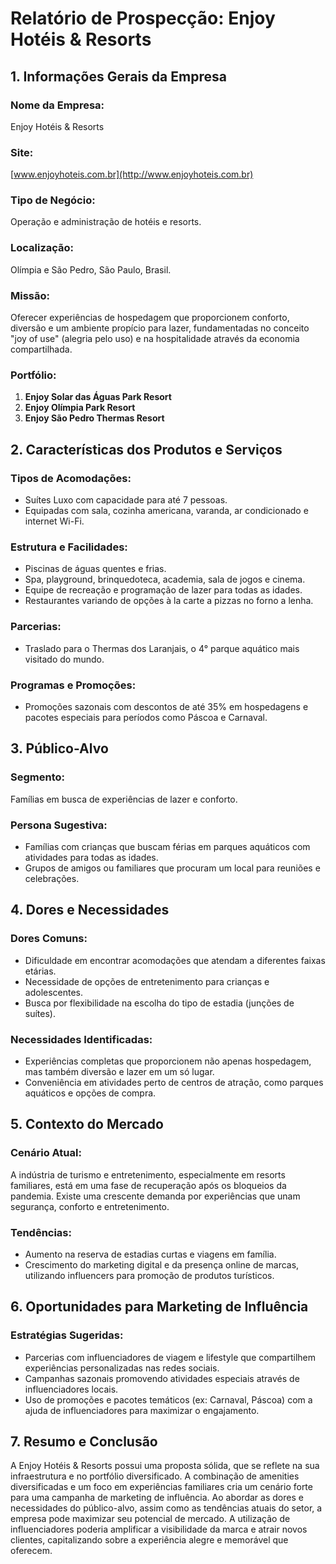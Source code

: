 # Relatório de Prospecção: Enjoy Hotéis & Resorts

## 1. Informações Gerais da Empresa
### Nome da Empresa:
Enjoy Hotéis & Resorts

### Site:
[www.enjoyhoteis.com.br](http://www.enjoyhoteis.com.br)

### Tipo de Negócio:
Operação e administração de hotéis e resorts.

### Localização:
Olímpia e São Pedro, São Paulo, Brasil.

### Missão:
Oferecer experiências de hospedagem que proporcionem conforto, diversão e um ambiente propício para lazer, fundamentadas no conceito "joy of use" (alegria pelo uso) e na hospitalidade através da economia compartilhada.

### Portfólio:
1. **Enjoy Solar das Águas Park Resort**
2. **Enjoy Olímpia Park Resort**
3. **Enjoy São Pedro Thermas Resort**

## 2. Características dos Produtos e Serviços
### Tipos de Acomodações:
- Suítes Luxo com capacidade para até 7 pessoas.
- Equipadas com sala, cozinha americana, varanda, ar condicionado e internet Wi-Fi.

### Estrutura e Facilidades:
- Piscinas de águas quentes e frias.
- Spa, playground, brinquedoteca, academia, sala de jogos e cinema.
- Equipe de recreação e programação de lazer para todas as idades.
- Restaurantes variando de opções à la carte a pizzas no forno a lenha.

### Parcerias:
- Traslado para o Thermas dos Laranjais, o 4° parque aquático mais visitado do mundo.

### Programas e Promoções:
- Promoções sazonais com descontos de até 35% em hospedagens e pacotes especiais para períodos como Páscoa e Carnaval.

## 3. Público-Alvo
### Segmento:
Famílias em busca de experiências de lazer e conforto.

### Persona Sugestiva:
- Famílias com crianças que buscam férias em parques aquáticos com atividades para todas as idades.
- Grupos de amigos ou familiares que procuram um local para reuniões e celebrações.

## 4. Dores e Necessidades
### Dores Comuns:
- Dificuldade em encontrar acomodações que atendam a diferentes faixas etárias.
- Necessidade de opções de entretenimento para crianças e adolescentes.
- Busca por flexibilidade na escolha do tipo de estadia (junções de suítes).

### Necessidades Identificadas:
- Experiências completas que proporcionem não apenas hospedagem, mas também diversão e lazer em um só lugar.
- Conveniência em atividades perto de centros de atração, como parques aquáticos e opções de compra.

## 5. Contexto do Mercado
### Cenário Atual:
A indústria de turismo e entretenimento, especialmente em resorts familiares, está em uma fase de recuperação após os bloqueios da pandemia. Existe uma crescente demanda por experiências que unam segurança, conforto e entretenimento.

### Tendências:
- Aumento na reserva de estadias curtas e viagens em família.
- Crescimento do marketing digital e da presença online de marcas, utilizando influencers para promoção de produtos turísticos.

## 6. Oportunidades para Marketing de Influência
### Estratégias Sugeridas:
- Parcerias com influenciadores de viagem e lifestyle que compartilhem experiências personalizadas nas redes sociais.
- Campanhas sazonais promovendo atividades especiais através de influenciadores locais.
- Uso de promoções e pacotes temáticos (ex: Carnaval, Páscoa) com a ajuda de influenciadores para maximizar o engajamento.

## 7. Resumo e Conclusão
A Enjoy Hotéis & Resorts possui uma proposta sólida, que se reflete na sua infraestrutura e no portfólio diversificado. A combinação de amenities diversificadas e um foco em experiências familiares cria um cenário forte para uma campanha de marketing de influência. Ao abordar as dores e necessidades do público-alvo, assim como as tendências atuais do setor, a empresa pode maximizar seu potencial de mercado. A utilização de influenciadores poderia amplificar a visibilidade da marca e atrair novos clientes, capitalizando sobre a experiência alegre e memorável que oferecem.